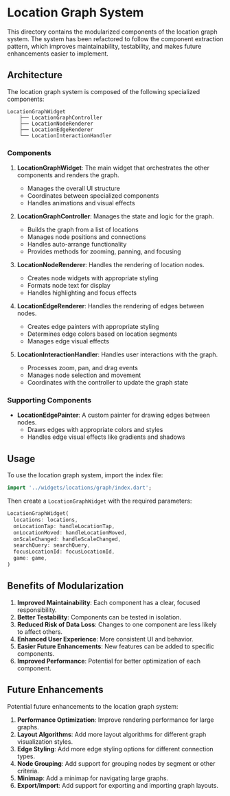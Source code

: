 # Location Graph System

This directory contains the modularized components of the location graph system. The system has been refactored to follow the component extraction pattern, which improves maintainability, testability, and makes future enhancements easier to implement.

## Architecture

The location graph system is composed of the following specialized components:

```
LocationGraphWidget
    ├── LocationGraphController
    ├── LocationNodeRenderer
    ├── LocationEdgeRenderer
    └── LocationInteractionHandler
```

### Components

1. **LocationGraphWidget**: The main widget that orchestrates the other components and renders the graph.
   - Manages the overall UI structure
   - Coordinates between specialized components
   - Handles animations and visual effects

2. **LocationGraphController**: Manages the state and logic for the graph.
   - Builds the graph from a list of locations
   - Manages node positions and connections
   - Handles auto-arrange functionality
   - Provides methods for zooming, panning, and focusing

3. **LocationNodeRenderer**: Handles the rendering of location nodes.
   - Creates node widgets with appropriate styling
   - Formats node text for display
   - Handles highlighting and focus effects

4. **LocationEdgeRenderer**: Handles the rendering of edges between nodes.
   - Creates edge painters with appropriate styling
   - Determines edge colors based on location segments
   - Manages edge visual effects

5. **LocationInteractionHandler**: Handles user interactions with the graph.
   - Processes zoom, pan, and drag events
   - Manages node selection and movement
   - Coordinates with the controller to update the graph state

### Supporting Components

- **LocationEdgePainter**: A custom painter for drawing edges between nodes.
  - Draws edges with appropriate colors and styles
  - Handles edge visual effects like gradients and shadows

## Usage

To use the location graph system, import the index file:

```dart
import '../widgets/locations/graph/index.dart';
```

Then create a `LocationGraphWidget` with the required parameters:

```dart
LocationGraphWidget(
  locations: locations,
  onLocationTap: handleLocationTap,
  onLocationMoved: handleLocationMoved,
  onScaleChanged: handleScaleChanged,
  searchQuery: searchQuery,
  focusLocationId: focusLocationId,
  game: game,
)
```

## Benefits of Modularization

1. **Improved Maintainability**: Each component has a clear, focused responsibility.
2. **Better Testability**: Components can be tested in isolation.
3. **Reduced Risk of Data Loss**: Changes to one component are less likely to affect others.
4. **Enhanced User Experience**: More consistent UI and behavior.
5. **Easier Future Enhancements**: New features can be added to specific components.
6. **Improved Performance**: Potential for better optimization of each component.

## Future Enhancements

Potential future enhancements to the location graph system:

1. **Performance Optimization**: Improve rendering performance for large graphs.
2. **Layout Algorithms**: Add more layout algorithms for different graph visualization styles.
3. **Edge Styling**: Add more edge styling options for different connection types.
4. **Node Grouping**: Add support for grouping nodes by segment or other criteria.
5. **Minimap**: Add a minimap for navigating large graphs.
6. **Export/Import**: Add support for exporting and importing graph layouts.

